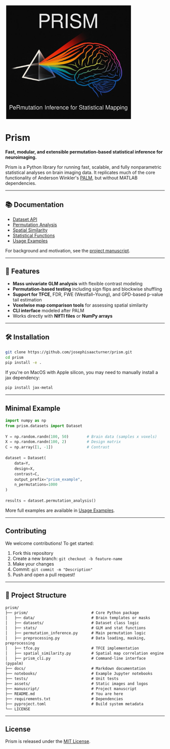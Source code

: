<p align="left">
    <img src="assets/logov2.svg" alt="prism Logo" width="400">
</p>

# Prism

**Fast, modular, and extensible permutation-based statistical inference for neuroimaging.**

Prism is a Python library for running fast, scalable, and fully nonparametric statistical analyses on brain imaging data. It replicates much of the core functionality of Anderson Winkler's [PALM](https://fsl.fmrib.ox.ac.uk/fsl/fslwiki/PALM), but without MATLAB dependencies.

---

## 📚 Documentation

- [Dataset API](docs/dataset.md)
- [Permutation Analysis](docs/permutation_analysis.md)
- [Spatial Similarity](docs/spatial_similarity.md)
- [Statistical Functions](docs/statistical_functions.md)
- [Usage Examples](docs/usage_examples.md)

For background and motivation, see the [project manuscript](manuscript/manuscript.md).

---

## 🚀 Features

- **Mass univariate GLM analysis** with flexible contrast modeling
- **Permutation-based testing** including sign flips and blockwise shuffling
- **Support for TFCE**, FDR, FWE (Westfall–Young), and GPD-based p-value tail estimation
- **Voxelwise map comparison tools** for assessing spatial similarity
- **CLI interface** modeled after PALM
- Works directly with **NIfTI files** or **NumPy arrays**

---

## 🛠️ Installation

```bash
git clone https://github.com/josephisaacturner/prism.git
cd prism
pip install -e .
```

If you're on MacOS with Apple silicon, you may need to manually install a jax dependency:

```bash
pip install jax-metal
```

---

## Minimal Example

```python
import numpy as np
from prism.datasets import Dataset

Y = np.random.randn(100, 50)        # Brain data (samples x voxels)
X = np.random.randn(100, 2)         # Design matrix
C = np.array([1, -1])               # Contrast

dataset = Dataset(
    data=Y,
    design=X,
    contrast=C,
    output_prefix="prism_example",
    n_permutations=1000
)

results = dataset.permutation_analysis()
```

More full examples are available in [Usage Examples](docs/usage_examples.md).

---

## Contributing

We welcome contributions! To get started:

1. Fork this repository
2. Create a new branch: `git checkout -b feature-name`
3. Make your changes
4. Commit: `git commit -m "Description"`
5. Push and open a pull request!

---

## 📂 Project Structure

```
prism/
├── prism/                            # Core Python package
│   ├── data/                         # Brain templates or masks
│   ├── datasets/                     # Dataset class logic
│   ├── stats/                        # GLM and stat functions
│   ├── permutation_inference.py      # Main permutation logic
│   ├── preprocessing.py              # Data loading, masking, preprocessing
│   ├── tfce.py                       # TFCE implementation
│   ├── spatial_similarity.py         # Spatial map correlation engine
│   ├── prism_cli.py                  # Command-line interface (pypalm)
├── docs/                             # Markdown documentation
├── notebooks/                        # Example Jupyter notebooks
├── tests/                            # Unit tests
├── assets/                           # Static images and logos
├── manuscript/                       # Project manuscript
├── README.md                         # You are here
├── requirements.txt                  # Dependencies
├── pyproject.toml                    # Build system metadata
└── LICENSE
```

---

## License

Prism is released under the [MIT License](LICENSE).